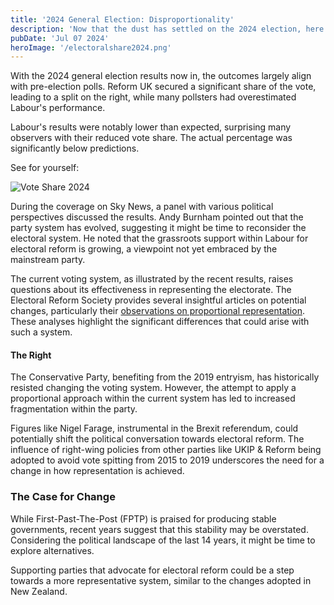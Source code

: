 ```yaml
---
title: '2024 General Election: Disproportionality'
description: 'Now that the dust has settled on the 2024 election, here are some thoughts on the electoral system.'
pubDate: 'Jul 07 2024'
heroImage: '/electoralshare2024.png'
---
```


With the 2024 general election results now in, the outcomes largely align with pre-election polls. Reform UK secured a significant share of the vote, leading to a split on the right, while many pollsters had overestimated Labour's performance.

Labour's results were notably lower than expected, surprising many observers with their reduced vote share. The actual percentage was significantly below predictions.

See for yourself:

![Vote Share 2024](/2024voteshare.png)

During the coverage on Sky News, a panel with various political perspectives discussed the results. Andy Burnham pointed out that the party system has evolved, suggesting it might be time to reconsider the electoral system. He noted that the grassroots support within Labour for electoral reform is growing, a viewpoint not yet embraced by the mainstream party.

The current voting system, as illustrated by the recent results, raises questions about its effectiveness in representing the electorate. The Electoral Reform Society provides several insightful articles on potential changes, particularly their [observations on proportional representation](https://www.electoral-reform.org.uk/how-the-2024-election-could-have-looked-with-proportional-representation/). These analyses highlight the significant differences that could arise with such a system.

#### The Right

The Conservative Party, benefiting from the 2019 entryism, has historically resisted changing the voting system. However, the attempt to apply a proportional approach within the current system has led to increased fragmentation within the party.

Figures like Nigel Farage, instrumental in the Brexit referendum, could potentially shift the political conversation towards electoral reform. The influence of right-wing policies from other parties like UKIP & Reform being adopted to avoid vote spitting from 2015 to 2019 underscores the need for a change in how representation is achieved.

### The Case for Change

While First-Past-The-Post (FPTP) is praised for producing stable governments, recent years suggest that this stability may be overstated. Considering the political landscape of the last 14 years, it might be time to explore alternatives.

Supporting parties that advocate for electoral reform could be a step towards a more representative system, similar to the changes adopted in New Zealand. 